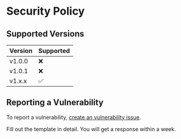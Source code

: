 # Security Policy

## Supported Versions

| Version | Supported          |
| ------- | ------------------ |
| v1.0.0  |  :x:               |
| v1.0.1  |  :x:               |
| v1.x.x  | :white_check_mark: |


## Reporting a Vulnerability

To report a vulnerability, [create an vulnerability issue](https://github.com/BuzzDevDev/CircleBounds/issues/new?assignees=&labels=Vulnerability&template=vulnerability.md&title=Vulnerability).

Fill out the template in detail. You will get a response within a week.
